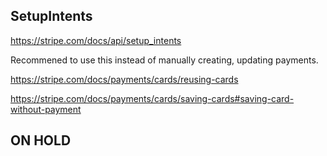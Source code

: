 ## SetupIntents
https://stripe.com/docs/api/setup_intents

Recommened to use this instead of manually creating, updating payments.

https://stripe.com/docs/payments/cards/reusing-cards

https://stripe.com/docs/payments/cards/saving-cards#saving-card-without-payment



## ON HOLD